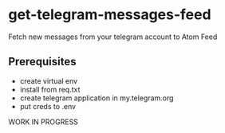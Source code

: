 # get-telegram-messages-feed

Fetch new messages from your telegram account to Atom Feed

## Prerequisites

- create virtual env
- install from req.txt
- create telegram application in my.telegram.org
- put creds to .env

WORK IN PROGRESS
